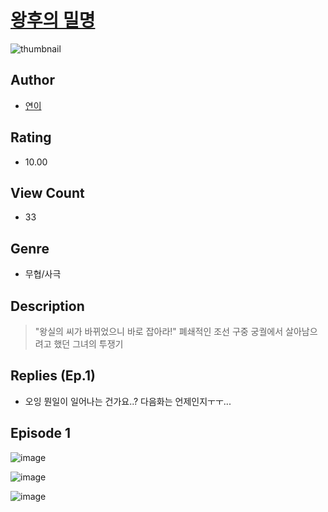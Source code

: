 # [왕후의 밀명](https://comic.naver.com/challenge/list?titleId=811422)
![thumbnail](https://image-comic.pstatic.net/user_contents_data/challenge_comic/2023/05/25/226991/upload_3545794583757807929_480x623.jpeg)

## Author
- [연이](https://comic.naver.com/artistTitle?id=226991)

## Rating
- 10.00

## View Count
- 33

## Genre
- 무협/사극

## Description
> "왕실의 씨가 바뀌었으니 바로 잡아라!" 폐쇄적인 조선 구중 궁궐에서 살아남으려고 했던 그녀의 투쟁기

## Replies (Ep.1)
- 오잉 뭔일이 일어나는 건가요..? 다음화는 언제인지ㅜㅜ...

## Episode 1
![image](https://image-comic.pstatic.net/user_contents_data/challenge_comic/2023/05/25/226991/upload_3834360126302676068.jpeg)

![image](https://image-comic.pstatic.net/user_contents_data/challenge_comic/2023/05/25/226991/upload_4123099774729138273.jpeg)

![image](https://image-comic.pstatic.net/user_contents_data/challenge_comic/2023/05/25/226991/upload_4063716036442089012.jpeg)
